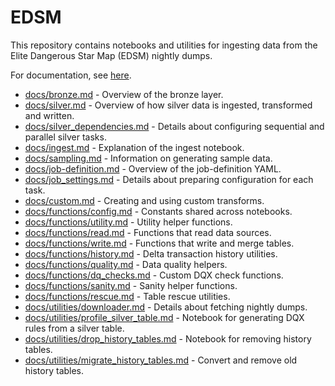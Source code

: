 # EDSM

This repository contains notebooks and utilities for ingesting data from the Elite Dangerous Star Map (EDSM) nightly dumps.

For documentation, see [here](https://github.com/bryanlharris/Documentation).

* [docs/bronze.md](docs/bronze.md) - Overview of the bronze layer.
* [docs/silver.md](docs/silver.md) - Overview of how silver data is ingested, transformed and written.
* [docs/silver_dependencies.md](docs/silver_dependencies.md) - Details about configuring sequential and parallel silver tasks.
* [docs/ingest.md](docs/ingest.md) - Explanation of the ingest notebook.
* [docs/sampling.md](docs/sampling.md) - Information on generating sample data.
* [docs/job-definition.md](docs/job-definition.md) - Overview of the job-definition YAML.
* [docs/job_settings.md](docs/job_settings.md) - Details about preparing configuration for each task.
* [docs/custom.md](docs/custom.md) - Creating and using custom transforms.
* [docs/functions/config.md](docs/functions/config.md) - Constants shared across notebooks.
* [docs/functions/utility.md](docs/functions/utility.md) - Utility helper functions.
* [docs/functions/read.md](docs/functions/read.md) - Functions that read data sources.
* [docs/functions/write.md](docs/functions/write.md) - Functions that write and merge tables.
* [docs/functions/history.md](docs/functions/history.md) - Delta transaction history utilities.
* [docs/functions/quality.md](docs/functions/quality.md) - Data quality helpers.
* [docs/functions/dq_checks.md](docs/functions/dq_checks.md) - Custom DQX check functions.
* [docs/functions/sanity.md](docs/functions/sanity.md) - Sanity helper functions.
* [docs/functions/rescue.md](docs/functions/rescue.md) - Table rescue utilities.
* [docs/utilities/downloader.md](docs/utilities/downloader.md) - Details about fetching nightly dumps.
* [docs/utilities/profile_silver_table.md](docs/utilities/profile_silver_table.md) - Notebook for generating DQX rules from a silver table.
* [docs/utilities/drop_history_tables.md](docs/utilities/drop_history_tables.md) - Notebook for removing history tables.
* [docs/utilities/migrate_history_tables.md](docs/utilities/migrate_history_tables.md) - Convert and remove old history tables.
